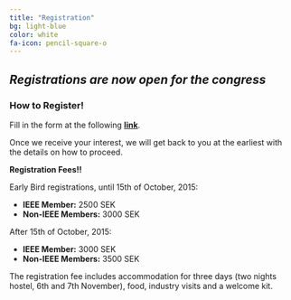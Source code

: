 ```yaml
---
title: "Registration"
bg: light-blue
color: white
fa-icon: pencil-square-o
---
```


## *Registrations are now open for the congress*

### How to Register!
Fill in the form at the following **[link](https://docs.google.com/forms/d/1VLReatXQ2IB3qhE0WDkmWy31sA3SH1zYiNDDCCb-RSQ/viewform?usp=send_form)**. 

Once we receive your interest, we will get back to you at the earliest with the details on how to proceed. 

**Registration Fees!!**

Early Bird registrations, until 15th of October, 2015:

* **IEEE Member:** 2500 SEK
* **Non-IEEE Members:** 3000 SEK

After 15th of October, 2015:

* **IEEE Member:** 3000 SEK
* **Non-IEEE Members:** 3500 SEK

The registration fee includes accommodation for three days (two nights hostel, 6th and 7th November), food, industry visits and a welcome kit.


